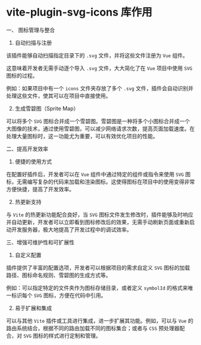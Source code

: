 # vite-plugin-svg-icons 库作用

一、 图标管理与整合

1. 自动扫描与注册

该插件能够自动扫描指定目录下的 `.svg` 文件，并将这些文件注册为 `Vue` 组件。

这意味着开发者无需手动逐个导入 `.svg` 文件，大大简化了在 `Vue` 项目中使用 `SVG` 图标的过程。

例如：如果项目中有一个 `icons` 文件夹存放了多个 `.svg` 文件，插件会自动识别并处理这些文件，使其可以在项目中直接使用。

2. 生成雪碧图（Sprite Map）

可以将多个 `SVG` 图标合并成一个雪碧图。雪碧图是一种将多个小图标合并成一个大图像的技术，通过使用雪碧图，可以减少网络请求次数，提高页面加载速度。在处理大量图标时，这一功能尤为重要，可以有效优化项目的性能。

二、提高开发效率

1. 便捷的使用方式

在配置好插件后，开发者可以在 `Vue` 组件中通过特定的组件或指令来使用 `SVG` 图标，无需编写复杂的代码来加载和渲染图标。这使得图标在项目中的使用变得非常方便快捷，提高了开发效率。

2. 热更新支持

与 `Vite` 的热更新功能配合良好，当 `SVG` 图标文件发生修改时，插件能够及时响应并自动更新，开发者可以立即看到图标修改后的效果，无需手动刷新页面或重新启动开发服务器，极大地提高了开发过程中的调试效率。

三、增强可维护性和可扩展性

1. 自定义配置

插件提供了丰富的配置选项，开发者可以根据项目的需求自定义 `SVG` 图标的加载路径、图标命名规则、雪碧图的生成方式等。

例如：可以指定特定的文件夹作为图标存储目录，或者定义 `symbolId` 的格式来唯一标识每个 `SVG` 图标，方便在代码中引用。

2. 易于扩展和集成

可以与其他 `Vite` 插件或工具进行集成，进一步扩展其功能。例如，可以与 `Vue` 的路由系统结合，根据不同的路由加载不同的图标集合；或者与 `CSS` 预处理器配合，对 `SVG` 图标的样式进行定制和管理。

